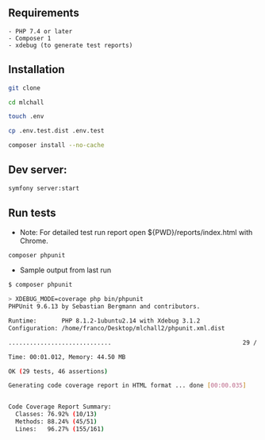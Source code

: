 ## Requirements
```
- PHP 7.4 or later
- Composer 1
- xdebug (to generate test reports)
```

## Installation
```sh
git clone 

cd mlchall

touch .env 

cp .env.test.dist .env.test

composer install --no-cache
```


## Dev server: 
```sh
symfony server:start
```

## Run tests
- Note: For detailed test run report open ${PWD}/reports/index.html with Chrome.

```sh
composer phpunit
```

- Sample output from last run
```sh
$ composer phpunit

> XDEBUG_MODE=coverage php bin/phpunit
PHPUnit 9.6.13 by Sebastian Bergmann and contributors.

Runtime:       PHP 8.1.2-1ubuntu2.14 with Xdebug 3.1.2
Configuration: /home/franco/Desktop/mlchall2/phpunit.xml.dist

.............................                                     29 / 29 (100%)

Time: 00:01.012, Memory: 44.50 MB

OK (29 tests, 46 assertions)

Generating code coverage report in HTML format ... done [00:00.035]


Code Coverage Report Summary:
  Classes: 76.92% (10/13)    
  Methods: 88.24% (45/51)    
  Lines:   96.27% (155/161)  

```